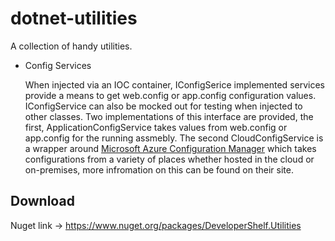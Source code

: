 # dotnet-utilities
A collection of handy utilities.


* Config Services

    When injected via an IOC container, IConfigSerice implemented services provide a means to get web.config or app.config configuration values. IConfigService can also be mocked out for testing when injected to other classes. Two implementations of this interface are provided, the first, ApplicationConfigService takes values from web.config or app.config for the running assmebly. The second CloudConfigService is a wrapper around [Microsoft Azure Configuration Manager](https://www.nuget.org/packages/Microsoft.WindowsAzure.ConfigurationManager/3.2.3) which takes configurations from a variety of places whether hosted in the cloud or on-premises, more infromation on this can be found on their site.


## Download

Nuget link -> https://www.nuget.org/packages/DeveloperShelf.Utilities
